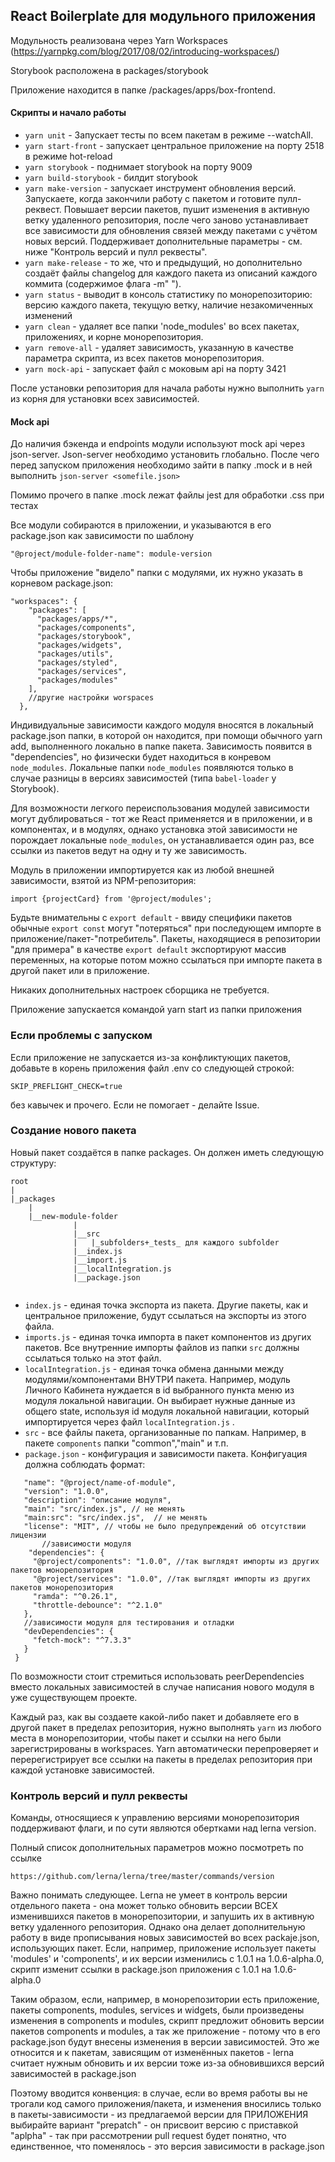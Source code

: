 ## React Boilerplate для модульного приложения

Модульность реализована через Yarn Workspaces (https://yarnpkg.com/blog/2017/08/02/introducing-workspaces/)

Storybook расположена в packages/storybook

Приложение находится в папке /packages/apps/box-frontend. 

#### Скрипты и начало работы
- `yarn unit` - Запускает тесты по всем пакетам в режиме --watchAll.
- `yarn start-front` - запускает центральное приложение на порту 2518 в режиме hot-reload
- `yarn storybook` - поднимает storybook на порту 9009
- `yarn build-storybook` - билдит storybook 
- `yarn make-version` - запускает инструмент обновления версий. Запускаете, когда закончили работу с пакетом и готовите пулл-реквест. Повышает версии пакетов, пушит изменения в активную ветку удаленного репозитория, после чего заново устанавливает все зависимости для обновления связей между пакетами с учётом новых версий. Поддерживает дополнительные параметры - см. ниже "Контроль версий и пулл реквесты". 
- `yarn make-release` - то же, что и предыдущий, но дополнительно создаёт файлы changelog для каждого пакета из описаний каждого коммита (содержимое флага -m" ").
- `yarn status` - выводит в консоль статистику по монорепозиторию: версию каждого пакета, текущую ветку, наличие незакомиченных изменений
- `yarn clean` - удаляет все папки 'node_modules' во всех пакетах, приложениях, и корне монорепозитория. 
- `yarn remove-all` - удаляет зависимость, указанную в качестве параметра скрипта, из всех пакетов монорепозитория.
- `yarn mock-api` - запускает файл с моковым api на порту 3421  


После установки репозитория для начала работы нужно выполнить `yarn` из корня для установки всех зависимостей. 

#### Mock api
До наличия бэкенда и endpoints модули используют mock api через json-server. Json-server необходимо установить глобально. После чего перед запуском приложения необходимо зайти в папку .mock и в ней выполнить `json-server <somefile.json>`

Помимо прочего в папке .mock лежат файлы jest для обработки .css при тестах

Все модули собираются в приложении, и указываются в его package.json как зависимости по шаблону
 
    
    "@project/module-folder-name": module-version
    
    
Чтобы приложение "видело" папки с модулями, их нужно указать в корневом package.json:
```
"workspaces": {    
    "packages": [
      "packages/apps/*",
      "packages/components",
      "packages/storybook",
      "packages/widgets",
      "packages/utils",
      "packages/styled",
      "packages/services",
      "packages/modules"
    ],
    //другие настройки worspaces
  },
```

Индивидуальные зависимости каждого модуля вносятся в локальный package.json папки, в которой он находится, при помощи обычного yarn add, выполненного локально в папке пакета. Зависимость появится в "dependencies", но физически будет находиться в конревом `node_modules`. Локальные папки `node_modules` появляются только в случае разницы в версиях зависимостей (типа `babel-loader` у Storybook).

Для возможности легкого переиспользования модулей зависимости могут дублироваться - тот же React применяется и в приложении, и в компонентах, и в модулях, однако установка этой зависимости не порождает локальные `node_modules`, он устанавливается один раз, все ссылки из пакетов ведут на одну и ту же зависимость.   

Модуль в приложении импортируется как из любой внешней зависимости, взятой из NPM-репозитория:
```
import {projectCard} from '@project/modules';
```

Будьте внимательны с `export default` - ввиду специфики пакетов обычные `export const` могут "потеряться" при последующем импорте в приложение/пакет-"потребитель". Пакеты, находящиеся в репозитории "для примера" в качестве `export default` экспортируют массив переменных, на которые потом можно ссылаться при импорте пакета в другой пакет или в приложение. 

Никаких дополнительных настроек сборщика не требуется.

Приложение запускается командой yarn start из папки приложения

### Если проблемы с запуском
Если приложение не запускается из-за конфликтующих пакетов, добавьте в корень приложения файл .env со следующей строкой:
```
SKIP_PREFLIGHT_CHECK=true
```
без кавычек и прочего. Если не помогает - делайте Issue.

### Создание нового пакета
Новый пакет создаётся в папке packages. Он должен иметь следующую структуру:

```
root
|
|_packages
    |
    |__new-module-folder
              |
              |__src
              |   |_subfolders+_tests_ для каждого subfolder
              |__index.js
              |__import.js
              |__localIntegration.js
              |__package.json                            
    
 ```
- `index.js` - единая точка экспорта из пакета. Другие пакеты, как и центральное приложение, будут ссылаться на экспорты из этого файла.
- `imports.js` - единая точка импорта в пакет компонентов из других пакетов. Все внутренние импорты файлов из папки `src` должны ссылаться только на этот файл.
- `localIntegration.js` - единая точка обмена данными между модулями/компонентами ВНУТРИ пакета. Например, модуль Личного Кабинета нуждается в id выбранного пункта меню из модуля локальной навигации. Он выбирает нужные данные из общего state, используя id модуля локальной навигации, который импортируется через файл `localIntegration.js` .
- `src` - все файлы пакета, организованные по папкам. Например, в пакете `components` папки "common","main" и т.п.
- `package.json` - конфигурация и зависимости пакета. Конфигуация должна соблюдать формат:
 
 ```{
    "name": "@project/name-of-module",
    "version": "1.0.0",
    "description": "описание модуля",
    "main": "src/index.js", // не менять
    "main:src": "src/index.js",  // не менять
    "license": "MIT", // чтобы не было предупреждений об отсутствии лицензии
        //зависимости модуля
     "dependencies": {
      "@project/components": "1.0.0", //так выглядят импорты из других пакетов монорепозитория
      "@project/services": "1.0.0", //так выглядят импорты из других пакетов монорепозитория
      "ramda": "^0.26.1",
      "throttle-debounce": "^2.1.0"
    },
    //зависимости модуля для тестирования и отладки
    "devDependencies": {
      "fetch-mock": "^7.3.3"
    }
  }
  ``` 
  
  По возможности стоит стремиться использовать peerDependencies вместо локальных зависимостей в случае написания нового модуля в уже существующем проекте. 
  
  Каждый раз, как вы создаете какой-либо пакет и добавляете его в другой пакет в пределах репозитория, нужно выполнять `yarn` из любого места в монорепозитории, чтобы пакет и ссылки на него были зарегистрированы в workspaces. Yarn автоматически перепроверяет и перерегистрирует все ссылки на пакеты в пределах репозитория при каждой установке зависимостей. 
  
 ### Контроль версий и пулл реквесты
 Команды, относящиеся к управлению версиями монорепозитория поддерживают флаги, и по сути являются обертками над lerna version. 
 
 Полный список дополнительных параметров можно посмотреть по ссылке 
 ```
 https://github.com/lerna/lerna/tree/master/commands/version
 ```
 
 Важно понимать следующее. Lerna не умеет в контроль версии отдельного пакета - она может только обновить версии ВСЕХ изменившихся пакетов в монорепозитории, и запушить их в активную ветку удаленного репозитория. Однако она делает дополнительную работу в виде прописывания новых зависимостей во всех packaje.json, использующих пакет. Если, например, приложение использует пакеты 'modules' и 'components', и их версии изменились с 1.0.1 на 1.0.6-alpha.0, скрипт изменит ссылки в package.json приложения с 1.0.1 на 1.0.6-alpha.0
 
 Таким образом, если, например, в монорепозитории есть приложение, пакеты components, modules, services и widgets, были произведены изменения в components и modules, скрипт предложит обновить версии пакетов components и modules, а так же приложение - потому что в его package.json будут внесены изменения в версии зависимостей. Это же относится и к пакетам, зависящим от изменённых пакетов - lerna считает нужным обновить и их версии тоже из-за обновившихся версий зависимостей в package.json 
 
 Поэтому вводится конвенция:
 в случае, если во время работы вы не трогали код самого приложения/пакета, и изменения вносились только в пакеты-зависимости - из предлагаемой версии для ПРИЛОЖЕНИЯ выбирайте вариант "prepatch" - он присвоит версию с приставкой "aplpha" - так при рассмотрении pull request будет понятно, что единственное, что поменялось - это версия зависимости в package.json 